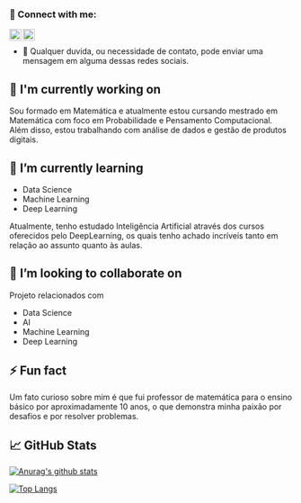 ### 🤝 Connect with me:

<a href="https://www.linkedin.com/in/bruno-ramos-martins-22a6a61a0/"><img align="left" src="https://raw.githubusercontent.com/yushi1007/yushi1007/main/images/linkedin.svg" alt="Bruno Ramos Martins | LinkedIn" width="21px"/></a>
<a href="https://www.instagram.com/bramosm/"><img align="left" src="https://raw.githubusercontent.com/yushi1007/yushi1007/main/images/instagram.svg" alt="Bruno Ramos | Instagram" width="21px"/></a>
</br>
- 💬 Qualquer duvida, ou necessidade de contato, pode enviar uma mensagem em alguma dessas redes sociais.

## 🔭 I'm currently working on

Sou formado em Matemática e atualmente estou cursando mestrado em Matemática com foco em Probabilidade e Pensamento Computacional. Além disso, estou trabalhando com análise de dados e gestão de produtos digitais.


## 🌱 I’m currently learning

- Data Science
- Machine Learning
- Deep Learning

Atualmente, tenho estudado Inteligência Artificial através dos cursos oferecidos pelo DeepLearning, os quais tenho achado incríveis tanto em relação ao assunto quanto às aulas.

## 👯 I’m looking to collaborate on 

 Projeto relacionados com 
- Data Science
- AI
- Machine Learning
- Deep Learning

## ⚡ Fun fact

Um fato curioso sobre mim é que fui professor de matemática para o ensino básico por aproximadamente 10 anos, o que demonstra minha paixão por desafios e por resolver problemas.

## 📈 GitHub Stats 

[![Anurag's github stats](https://github-readme-stats.vercel.app/api?username=brunoramosmartins)](https://github.com/brunoramosmartins)

[![Top Langs](https://github-readme-stats.vercel.app/api/top-langs/?username=brunoramosmartins&layout=compact)](https://github.com/brunoramosmartins)

<!-- [![Visitors](https://visitor-badge.glitch.me/badge?page_id=brunoramosmartins.brunoramosmartins)](https://www.yushi.dev/) -->
<!--
**brunoramosmartins/brunoramosmartins** is a ✨ _special_ ✨ repository because its `README.md` (this file) appears on your GitHub profile.

Here are some ideas to get you started:

- 🔭 I’m currently working on ...
- 🌱 I’m currently learning ...
- 👯 I’m looking to collaborate on ...
- 🤔 I’m looking for help with ...
- 💬 Ask me about ...
- 📫 How to reach me: ...
- 😄 Pronouns: ...
- ⚡ Fun fact: ...
-->
